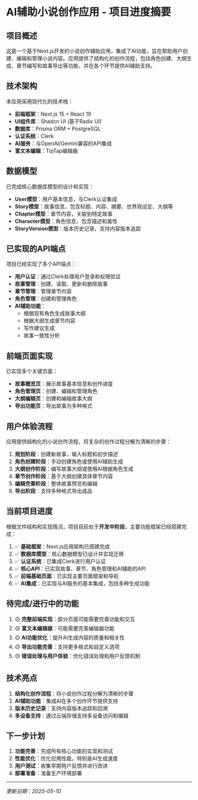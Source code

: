 # AI辅助小说创作应用 - 项目进度摘要

## 项目概述

这是一个基于Next.js开发的小说创作辅助应用，集成了AI功能，旨在帮助用户创建、编辑和管理小说内容。应用提供了结构化的创作流程，包括角色创建、大纲生成、章节编写和故事导出等功能，并在各个环节提供AI辅助支持。

## 技术架构

本应用采用现代化的技术栈：

- **前端框架**：Next.js 15 + React 19
- **UI组件库**：Shadcn UI (基于Radix UI)
- **数据库**：Prisma ORM + PostgreSQL
- **认证系统**：Clerk
- **AI服务**：与OpenAI/Gemini兼容的API集成
- **富文本编辑**：TipTap编辑器

## 数据模型

已完成核心数据库模型的设计和实现：
- **User模型**：用户基本信息，与Clerk认证集成
- **Story模型**：故事信息，包含标题、内容、摘要、世界观设定、大纲等
- **Chapter模型**：章节内容，关联到特定故事
- **Character模型**：角色信息，包含描述和属性
- **StoryVersion模型**：版本历史记录，支持内容版本追踪

## 已实现的API端点

项目已经实现了多个API端点：
- **用户认证**：通过Clerk处理用户登录和权限验证
- **故事管理**：创建、读取、更新和删除故事
- **章节管理**：管理章节内容
- **角色管理**：创建和管理角色
- **AI辅助功能**：
  - 根据现有角色生成故事大纲
  - 根据大纲生成章节内容
  - 写作建议生成
  - 故事一致性分析

## 前端页面实现

已实现多个关键页面：
- **故事概览页**：展示故事基本信息和创作进度
- **角色管理页**：创建、编辑和管理角色
- **大纲编辑页**：创建和编辑故事大纲
- **导出功能页**：导出故事为多种格式

## 用户体验流程

应用提供结构化的小说创作流程，将复杂的创作过程分解为清晰的步骤：

1. **规划阶段**：创建新故事，输入标题和初步描述
2. **角色创建阶段**：手动创建角色或使用AI辅助生成
3. **大纲创作阶段**：编写故事大纲或使用AI根据角色生成
4. **章节创作阶段**：基于大纲创建具体章节内容
5. **编辑完善阶段**：整体故事预览和编辑
6. **导出阶段**：支持多种格式导出成品

## 当前项目进度

根据文件结构和实现情况，项目目前处于**开发中阶段**，主要功能框架已经搭建完成：

1. ✅ **基础框架**：Next.js应用架构已搭建完成
2. ✅ **数据库模型**：核心数据模型已设计并实现迁移
3. ✅ **认证系统**：已集成Clerk进行用户认证
4. ✅ **核心API**：已实现故事、章节、角色管理和AI辅助的API
5. ✅ **前端基础页面**：已实现主要页面框架和导航
6. ✅ **AI集成**：已实现与AI服务的基本集成，包括多种生成功能

## 待完成/进行中的功能

1. 🟡 **完整前端实现**：部分页面可能需要完善功能和交互
2. 🟡 **富文本编辑器**：可能需要完善编辑器功能
3. 🟡 **AI功能优化**：提升AI生成内容的质量和相关性
4. 🟡 **导出功能完善**：支持更多格式和自定义选项
5. 🟡 **错误处理与用户体验**：优化错误处理和用户反馈机制

## 技术亮点

1. **结构化创作流程**：将小说创作过程分解为清晰的步骤
2. **AI辅助功能**：集成AI在多个创作环节提供支持
3. **版本历史记录**：支持内容版本追踪和回溯
4. **多设备支持**：通过云端存储支持多设备访问和编辑

## 下一步计划

1. **功能完善**：完成所有核心功能的实现和测试
2. **性能优化**：优化应用性能，特别是AI生成速度
3. **用户测试**：收集早期用户反馈并进行改进
4. **部署准备**：准备生产环境部署

---

*更新日期：2025-05-10*

